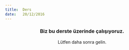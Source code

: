 ```yaml
---
title:  Ders
date:   20/12/2016
---
```


### <center>Biz bu derste üzerinde çalışıyoruz.</center>
<center>Lütfen daha sonra gelin.</center>
